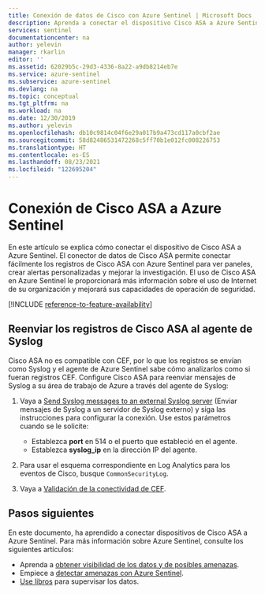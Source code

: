 ```yaml
---
title: Conexión de datos de Cisco con Azure Sentinel | Microsoft Docs
description: Aprenda a conectar el dispositivo Cisco ASA a Azure Sentinel para ver los paneles, crear alertas personalizadas y mejorar la investigación.
services: sentinel
documentationcenter: na
author: yelevin
manager: rkarlin
editor: ''
ms.assetid: 62029b5c-29d3-4336-8a22-a9db8214eb7e
ms.service: azure-sentinel
ms.subservice: azure-sentinel
ms.devlang: na
ms.topic: conceptual
ms.tgt_pltfrm: na
ms.workload: na
ms.date: 12/30/2019
ms.author: yelevin
ms.openlocfilehash: db10c9814c04f6e29a017b9a473cd117a0cbf2ae
ms.sourcegitcommit: 58d82486531472268c5ff70b1e012fc008226753
ms.translationtype: HT
ms.contentlocale: es-ES
ms.lasthandoff: 08/23/2021
ms.locfileid: "122695204"
---
```

# <a name="connect-cisco-asa-to-azure-sentinel"></a>Conexión de Cisco ASA a Azure Sentinel



En este artículo se explica cómo conectar el dispositivo de Cisco ASA a Azure Sentinel. El conector de datos de Cisco ASA permite conectar fácilmente los registros de Cisco ASA con Azure Sentinel para ver paneles, crear alertas personalizadas y mejorar la investigación. El uso de Cisco ASA en Azure Sentinel le proporcionará más información sobre el uso de Internet de su organización y mejorará sus capacidades de operación de seguridad. 

[!INCLUDE [reference-to-feature-availability](includes/reference-to-feature-availability.md)]


## <a name="forward-cisco-asa-logs-to-the-syslog-agent"></a>Reenviar los registros de Cisco ASA al agente de Syslog

Cisco ASA no es compatible con CEF, por lo que los registros se envían como Syslog y el agente de Azure Sentinel sabe cómo analizarlos como si fueran registros CEF. Configure Cisco ASA para reenviar mensajes de Syslog a su área de trabajo de Azure a través del agente de Syslog:

1. Vaya a [Send Syslog messages to an external Syslog server](https://aka.ms/asi-syslog-cisco-forwarding) (Enviar mensajes de Syslog a un servidor de Syslog externo) y siga las instrucciones para configurar la conexión. Use estos parámetros cuando se le solicite:
    - Establezca **port** en 514 o el puerto que estableció en el agente.
    - Establezca **syslog_ip** en la dirección IP del agente.

1. Para usar el esquema correspondiente en Log Analytics para los eventos de Cisco, busque `CommonSecurityLog`.

1. Vaya a [Validación de la conectividad de CEF](troubleshooting-cef-syslog.md#validate-cef-connectivity).




## <a name="next-steps"></a>Pasos siguientes
En este documento, ha aprendido a conectar dispositivos de Cisco ASA a Azure Sentinel. Para más información sobre Azure Sentinel, consulte los siguientes artículos:
- Aprenda a [obtener visibilidad de los datos y de posibles amenazas](get-visibility.md).
- Empiece a [detectar amenazas con Azure Sentinel](detect-threats-built-in.md).
- [Use libros](monitor-your-data.md) para supervisar los datos.